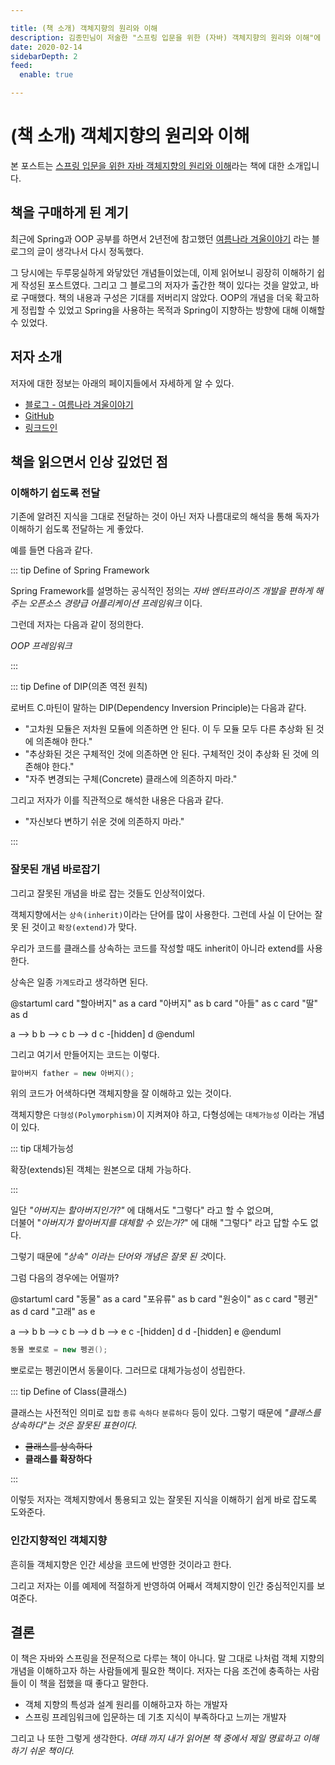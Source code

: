 ```yaml
---

title: (책 소개) 객체지향의 원리와 이해
description: 김종민님이 저술한 "스프링 입문을 위한 (자바) 객체지향의 원리와 이해"에 대한 소개입니다.
date: 2020-02-14
sidebarDepth: 2
feed:
  enable: true

---
```


# (책 소개) 객체지향의 원리와 이해

본 포스트는 [스프링 입문을 위한 자바 객체지향의 원리와 이해](https://wikibook.co.kr/java-oop-for-spring/)라는 책에 대한 소개입니다.

## 책을 구매하게 된 계기

최근에 Spring과 OOP 공부를 하면서 2년전에 참고했던 [여름나라 겨울이야기](https://expert0226.tistory.com/category/%EA%B0%95%EC%A2%8C/Spring%203.0) 라는 블로그의 글이 생각나서 다시 정독했다.

그 당시에는 두루뭉실하게 와닿았던 개념들이었는데, 이제 읽어보니 굉장히 이해하기 쉽게 작성된 포스트였다.
그리고 그 블로그의 저자가 출간한 책이 있다는 것을 알았고, 바로 구매했다.
책의 내용과 구성은 기대를 저버리지 않았다.
OOP의 개념을 더욱 확고하게 정립할 수 있었고 Spring을 사용하는 목적과 Spring이 지향하는 방향에 대해 이해할 수 있었다.

## 저자 소개

저자에 대한 정보는 아래의 페이지들에서 자세하게 알 수 있다.

- [블로그 - 여름나라 겨울이야기](https://expert0226.tistory.com/)
- [GitHub](https://github.com/expert0226)
- [링크드인](https://kr.linkedin.com/in/%EC%A2%85%EB%AF%BC-%EA%B9%80-911410100)

## 책을 읽으면서 인상 깊었던 점

### 이해하기 쉽도록 전달

기존에 알려진 지식을 그대로 전달하는 것이 아닌 저자 나름대로의 해석을 통해 독자가 이해하기 쉽도록 전달하는 게 좋았다.

예를 들면 다음과 같다.

::: tip Define of Spring Framework

Spring Framework를 설명하는 공식적인 정의는 _자바 엔터프라이즈 개발을 편하게 해주는 오픈소스 경량급 어플리케이션 프레임워크_ 이다.

그런데 저자는 다음과 같이 정의한다.

_OOP 프레임워크_

:::

::: tip Define of DIP(의존 역전 원칙)  

로버트 C.마틴이 말하는 DIP(Dependency Inversion Principle)는 다음과 같다.

- "고차원 모듈은 저차원 모듈에 의존하면 안 된다. 이 두 모듈 모두 다른 추상화 된 것에 의존해야 한다."
- "추상화된 것은 구체적인 것에 의존하면 안 된다. 구체적인 것이 추상화 된 것에 의존해야 한다."
- "자주 변경되는 구체(Concrete) 클래스에 의존하지 마라."

그리고 저자가 이를 직관적으로 해석한 내용은 다음과 같다.

- "자신보다 변하기 쉬운 것에 의존하지 마라."

:::

### 잘못된 개념 바로잡기

그리고 잘못된 개념을 바로 잡는 것들도 인상적이었다.

객체지향에서는 `상속(inherit)`이라는 단어를 많이 사용한다. 그런데 사실 이 단어는 잘못 된 것이고 `확장(extend)`가 맞다.

우리가 코드를 클래스를 상속하는 코드를 작성할 때도 inherit이 아니라 extend를 사용한다.

상속은 일종 `가계도`라고 생각하면 된다.

@startuml
card "할아버지" as a
card "아버지" as b
card "아들" as c
card "딸" as d

a --> b
b --> c
b --> d
c -[hidden] d
@enduml

그리고 여기서 만들어지는 코드는 이렇다.

```java
할아버지 father = new 아버지();
```

위의 코드가 어색하다면 객체지향을 잘 이해하고 있는 것이다.

객체지향은 `다형성(Polymorphism)`이 지켜져야 하고, 다형성에는 `대체가능성` 이라는 개념이 있다.

::: tip 대체가능성

확장(extends)된 객체는 원본으로 대체 가능하다.
 
:::

일단 _"아버지는 할아버지인가?"_ 에 대해서도 "그렇다" 라고 할 수 없으며,\
더불어 "_아버지가 할아버지를 대체할 수 있는가?_" 에 대해 "그렇다" 라고 답할 수도 없다.

그렇기 때문에 *"상속" 이라는 단어와 개념은 잘못 된 것*이다.

그럼 다음의 경우에는 어떨까?

@startuml
card "동물" as a
card "포유류" as b
card "원숭이" as c
card "펭귄" as d
card "고래" as e

a --> b
b --> c
b --> d
b --> e
c -[hidden] d
d -[hidden] e
@enduml

```java
동물 뽀로로 = new 펭귄();
```

뽀로로는 펭귄이면서 동물이다. 그러므로 대체가능성이 성립한다.

::: tip Define of Class(클래스)

클래스는 사전적인 의미로 `집합` `종류` `속하다` `분류하다` 등이 있다.
그렇기 때문에 _"클래스를 상속하다"는 것은 잘못된 표현이다._

- ~~클래스를 상속하다~~
- **클래스를 확장하다**


:::

이렇듯 저자는 객체지향에서 통용되고 있는 잘못된 지식을 이해하기 쉽게 바로 잡도록 도와준다.

### 인간지향적인 객체지향

흔히들 객체지향은 인간 세상을 코드에 반영한 것이라고 한다.

그리고 저자는 이를 예제에 적절하게 반영하여 어째서 객체지향이 인간 중심적인지를 보여준다.

## 결론

이 책은 자바와 스프링을 전문적으로 다루는 책이 아니다.
말 그대로 나처럼 객체 지향의 개념을 이해하고자 하는 사람들에게 필요한 책이다.
저자는 다음 조건에 충족하는 사람들이 이 책을 접했을 때 좋다고 말한다.

- 객체 지향의 특성과 설계 원리를 이해하고자 하는 개발자
- 스프링 프레임워크에 입문하는 데 기초 지식이 부족하다고 느끼는 개발자

그리고 나 또한 그렇게 생각한다.
_여태 까지 내가 읽어본 책 중에서 제일 명료하고 이해하기 쉬운 책이다._
